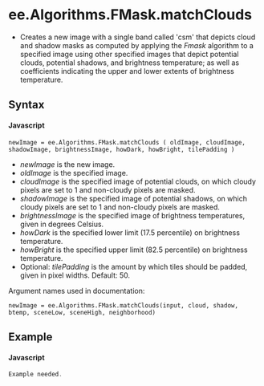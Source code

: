 # ee.Algorithms.FMask.matchClouds
- Creates a new image with a single band called 'csm' that depicts cloud and shadow masks as computed by applying the *Fmask* algorithm to a specified image using other specified images that depict potential clouds, potential shadows, and brightness temperature; as well as coefficients indicating the upper and lower extents of brightness temperature. 

## Syntax

#### Javascript
```
newImage = ee.Algorithms.FMask.matchClouds ( oldImage, cloudImage, shadowImage, brightnessImage, howDark, howBright, tilePadding )
```

- *newImage* is the new image.
- *oldImage* is the specified image.
- *cloudImage* is the specified image of potential clouds, on which cloudy pixels are set to 1 and non-cloudy pixels are masked.
- *shadowImage* is the specified image of potential shadows, on which cloudy pixels are set to 1 and non-cloudy pixels are masked.  
- *brightnessImage* is the specified image of brightness temperatures, given in degrees Celsius. 
- *howDark* is the specified lower limit (17.5 percentile) on brightness temperature. 
- *howBright* is the specified upper limit (82.5 percentile) on brightness temperature. 
- Optional: *tilePadding* is the amount by which tiles should be padded, given in pixel widths. Default: 50. 

Argument names used in documentation:
```
newImage = ee.Algorithms.FMask.matchClouds(input, cloud, shadow, btemp, sceneLow, sceneHigh, neighborhood)
```

## Example

#### Javascript
```javascript
Example needed.
```
